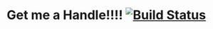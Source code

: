 Get me a Handle!!!! [![Build Status](https://secure.travis-ci.org/idlisingh/getmeahandle.png)](http://travis-ci.org/idlisingh/getmeahandle)
================
